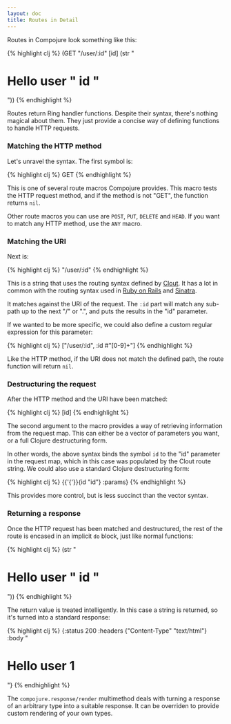 ```yaml
---
layout: doc
title: Routes in Detail
---
```


Routes in Compojure look something like this:

{% highlight clj %}
(GET "/user/:id" [id]
  (str "<h1>Hello user " id "</h1>"))
{% endhighlight %}

Routes return Ring handler functions. Despite their syntax, there's nothing
magical about them. They just provide a concise way of defining functions to
handle HTTP requests.

### Matching the HTTP method ###

Let's unravel the syntax. The first symbol is:

{% highlight clj %}
GET
{% endhighlight %}

This is one of several route macros Compojure provides. This macro tests the
HTTP request method, and if the method is not "GET", the function returns
`nil`.

Other route macros you can use are `POST`, `PUT`, `DELETE` and `HEAD`. If you
want to match any HTTP method, use the `ANY` macro.

### Matching the URI ###

Next is:

{% highlight clj %}
"/user/:id"
{% endhighlight %}

This is a string that uses the routing syntax defined by [Clout][1]. It has a
lot in common with the routing syntax used in [Ruby on Rails][2] and
[Sinatra][3].

It matches against the URI of the request. The `:id` part will match any
sub-path up to the next "/" or ".", and puts the results in the "id"
parameter.

If we wanted to be more specific, we could also define a custom regular
expression for this parameter:

{% highlight clj %}
["/user/:id", :id #"[0-9]+"]
{% endhighlight %}

Like the HTTP method, if the URI does not match the defined path, the route
function will return `nil`.

### Destructuring the request ###

After the HTTP method and the URI have been matched:

{% highlight clj %}
[id]
{% endhighlight %}

The second argument to the macro provides a way of retrieving information from
the request map. This can either be a vector of parameters you want, or a full
Clojure destructuring form.

In other words, the above syntax binds the symbol `id` to the "id" parameter
in the request map, which in this case was populated by the Clout route string.
We could also use a standard Clojure destructuring form:

{% highlight clj %}
 {{'{'}}{id "id"} :params}
{% endhighlight %}

This provides more control, but is less succinct than the vector syntax.

### Returning a response ###

Once the HTTP request has been matched and destructured, the rest of the route
is encased in an implicit `do` block, just like normal functions:

{% highlight clj %}
(str "<h1>Hello user " id "</h1>"))
{% endhighlight %}

The return value is treated intelligently. In this case a string is returned,
so it's turned into a standard response:

{% highlight clj %}
{:status 200
 :headers {"Content-Type" "text/html"}
 :body "<h1>Hello user 1</h1>"}
{% endhighlight %}

The `compojure.response/render` multimethod deals with turning a response of
an arbitrary type into a suitable response. It can be overriden to provide
custom rendering of your own types.

[1]:http://github.com/weavejester/clout
[2]:http://rubyonrails.org
[3]:http://www.sinatrarb.com
